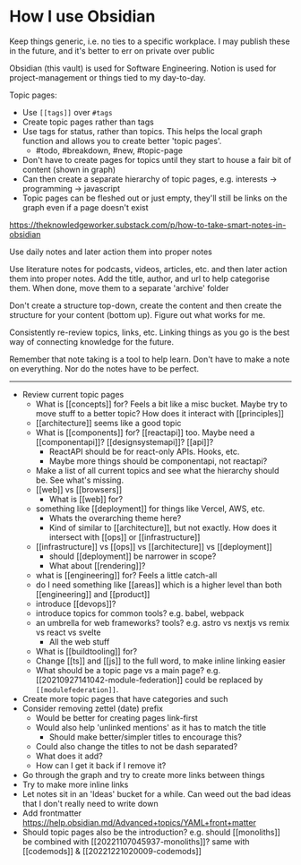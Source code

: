 # How I use Obsidian

Keep things generic, i.e. no ties to a specific workplace. I may publish these in the future, and it's better to err on private over public

Obsidian (this vault) is used for Software Engineering. Notion is used for project-management or things tied to my day-to-day.

Topic pages:
- Use `[[tags]]` over `#tags`
- Create topic pages rather than tags
- Use tags for status, rather than topics. This helps the local graph function and allows you to create better 'topic pages'.
	- #todo, #breakdown, #new, #topic-page
- Don't have to create pages for topics until they start to house a fair bit of content (shown in graph)
- Can then create a separate hierarchy of topic pages, e.g. interests -> programming -> javascript
- Topic pages can be fleshed out or just empty, they'll still be links on the graph even if a page doesn't exist

https://theknowledgeworker.substack.com/p/how-to-take-smart-notes-in-obsidian

Use daily notes and later action them into proper notes

Use literature notes for podcasts, videos, articles, etc. and then later action them into proper notes.
Add the title, author, and url to help categorise them.
When done, move them to a separate 'archive' folder

Don't create a structure top-down, create the content and then create the structure for your content (bottom up). Figure out what works for me.

Consistently re-review topics, links, etc. Linking things as you go is the best way of connecting knowledge for the future.

Remember that note taking is a tool to help learn. Don't have to make a note on everything. Nor do the notes have to be perfect.

---

- Review current topic pages
	- What is [[concepts]] for? Feels a bit like a misc bucket. Maybe try to move stuff to a better topic? How does it interact with [[principles]]
	- [[architecture]] seems like a good topic
	- What is [[components]] for? [[reactapi]] too. Maybe need a [[componentapi]]? [[designsystemapi]]? [[api]]?
		- ReactAPI should be for react-only APIs. Hooks, etc.
		- Maybe more things should be componentapi, not reactapi?
	- Make a list of all current topics and see what the hierarchy should be. See what's missing.
	- [[web]] vs [[browsers]]
		- What is [[web]] for?
	- something like [[deployment]] for things like Vercel, AWS, etc.
		- Whats the overarching theme here?
		- Kind of similar to [[architecture]], but not exactly. How does it intersect with [[ops]] or [[infrastructure]]
	- [[infrastructure]] vs [[ops]] vs [[architecture]] vs [[deployment]]
		- should [[deployment]] be narrower in scope?
		- What about [[rendering]]?
	- what is [[engineering]] for? Feels a little catch-all
	- do I need something like [[areas]] which is a higher level than both [[engineering]] and [[product]]
	- introduce [[devops]]?
	- introduce topics for common tools? e.g. babel, webpack
	- an umbrella for web frameworks? tools? e.g. astro vs nextjs vs remix vs react vs svelte
		- All the web stuff
	- What is [[buildtooling]] for?
	- Change [[ts]] and [[js]] to the full word, to make inline linking easier
	- What should be a topic page vs a main page? e.g. [[20210927141042-module-federation]] could be replaced by `[[modulefederation]]`.
- Create more topic pages that have categories and such
- Consider removing zettel (date) prefix
	- Would be better for creating pages link-first
	- Would also help 'unlinked mentions' as it has to match the title
		- Should make better/simpler titles to encourage this?
	- Could also change the titles to not be dash separated?
	- What does it add?
	- How can I get it back if I remove it?
- Go through the graph and try to create more links between things
- Try to make more inline links
- Let notes sit in an 'Ideas' bucket for a while. Can weed out the bad ideas that I don't really need to write down
- Add frontmatter https://help.obsidian.md/Advanced+topics/YAML+front+matter
- Should topic pages also be the introduction? e.g. should [[monoliths]] be combined with [[20221107045937-monoliths]]? same with [[codemods]] & [[20221221020009-codemods]]